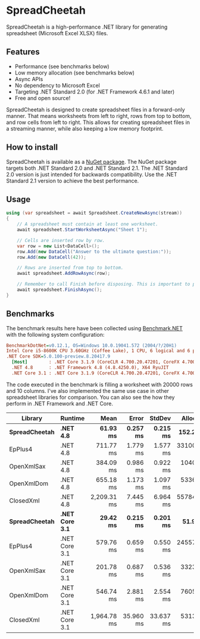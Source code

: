 # SpreadCheetah
SpreadCheetah is a high-performance .NET library for generating spreadsheet (Microsoft Excel XLSX) files.


## Features
- Performance (see benchmarks below)
- Low memory allocation (see benchmarks below)
- Async APIs
- No dependency to Microsoft Excel
- Targeting .NET Standard 2.0 (for .NET Framework 4.6.1 and later)
- Free and open source!

SpreadCheetah is designed to create spreadsheet files in a forward-only manner.
That means worksheets from left to right, rows from top to bottom, and row cells from left to right.
This allows for creating spreadsheet files in a streaming manner, while also keeping a low memory footprint.


## How to install
SpreadCheetah is available as a [NuGet package](https://www.nuget.org/packages/SpreadCheetah). The NuGet package targets both .NET Standard 2.0 and .NET Standard 2.1.
The .NET Standard 2.0 version is just intended for backwards compatibility. Use the .NET Standard 2.1 version to achieve the best performance.


## Usage
```cs
using (var spreadsheet = await Spreadsheet.CreateNewAsync(stream))
{
    // A spreadsheet must contain at least one worksheet.
    await spreadsheet.StartWorksheetAsync("Sheet 1");

    // Cells are inserted row by row.
    var row = new List<DataCell>();
    row.Add(new DataCell("Answer to the ultimate question:"));
    row.Add(new DataCell(42));

    // Rows are inserted from top to bottom.
    await spreadsheet.AddRowAsync(row);

    // Remember to call Finish before disposing. This is important to properly finalize the XLSX file.
    await spreadsheet.FinishAsync();
}
```

## Benchmarks
The benchmark results here have been collected using [Benchmark.NET](https://github.com/dotnet/benchmarkdotnet) with the following system configuration:

``` ini
BenchmarkDotNet=v0.12.1, OS=Windows 10.0.19041.572 (2004/?/20H1)
Intel Core i5-8600K CPU 3.60GHz (Coffee Lake), 1 CPU, 6 logical and 6 physical cores
.NET Core SDK=5.0.100-preview.8.20417.9
  [Host]        : .NET Core 3.1.9 (CoreCLR 4.700.20.47201, CoreFX 4.700.20.47203), X64 RyuJIT
  .NET 4.8      : .NET Framework 4.8 (4.8.4250.0), X64 RyuJIT
  .NET Core 3.1 : .NET Core 3.1.9 (CoreCLR 4.700.20.47201, CoreFX 4.700.20.47203), X64 RyuJIT
```

The code executed in the benchmark is filling a worksheet with 20000 rows and 10 columns. I've also implemented the same use case in other spreadsheet libraries for comparison. You can also see the how they perform in .NET Framework and .NET Core.

|       Library |       Runtime |        Mean |     Error |    StdDev |    Allocated |
|-------------- |-------------- |------------:|----------:|----------:|-------------:|
| **SpreadCheetah** |      **.NET 4.8** | **61.93 ms** | **0.257 ms** | **0.215 ms** | **152.23 KB** |
|       EpPlus4 |      .NET 4.8 |   711.77 ms |  1.779 ms |  1.577 ms | 331002.49 KB |
|    OpenXmlSax |      .NET 4.8 |   384.09 ms |  0.986 ms |  0.922 ms |  10407.93 KB |
|    OpenXmlDom |      .NET 4.8 |   655.18 ms |  1.173 ms |  1.097 ms |  53369.68 KB |
|     ClosedXml |      .NET 4.8 | 2,209.31 ms |  7.445 ms |  6.964 ms | 557844.45 KB |
| **SpreadCheetah** | **.NET Core 3.1** | **29.42 ms** | **0.215 ms** | **0.201 ms** |  **51.93 KB** |
|       EpPlus4 | .NET Core 3.1 |   579.76 ms |  0.659 ms |  0.550 ms | 245572.94 KB |
|    OpenXmlSax | .NET Core 3.1 |   201.78 ms |  0.687 ms |  0.536 ms |  33235.98 KB |
|    OpenXmlDom | .NET Core 3.1 |   546.74 ms |  2.881 ms |  2.554 ms |  76051.36 KB |
|     ClosedXml | .NET Core 3.1 | 1,964.78 ms | 35.960 ms | 33.637 ms |  531324.8 KB |
